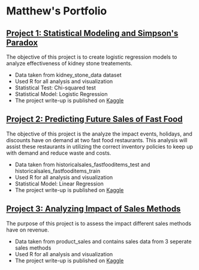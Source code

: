 # Matthew's Portfolio

## [Project 1: Statistical Modeling and Simpson's Paradox](https://github.com/mattbeng5/Statistical-Testing-and-Simpson-s-Paradox)

The objective of this project is to create logistic regression models to analyze effectiveness of kidney stone treatements.
- Data taken from kidney_stone_data dataset
- Used R for all analysis and visualization
- Statistical Test: Chi-squared test
- Statistical Model: Logistic Regression
- The project write-up is published on [Kaggle](https://www.kaggle.com/code/matthewbengtson/statistical-modeling-and-simpson-s-paradox)

## [Project 2: Predicting Future Sales of Fast Food](https://github.com/mattbeng5/Predicting-Future-Sales-of-Fast-Food)

The objective of this project is the analyze the impact events, holidays, and discounts have on demand at two fast food restaurants. This analysis will assist these restaurants in utilizing the correct inventory policies to keep up with demand and reduce waste and costs.
- Data taken from historicalsales_fastfooditems_test and historicalsales_fastfooditems_train
- Used R for all analysis and visualization
- Statistical Model: Linear Regression
- The project write-up is published on [Kaggle](https://www.kaggle.com/code/matthewbengtson/predicting-future-sales-of-fast-food)

## [Project 3: Analyzing Impact of Sales Methods](https://github.com/mattbeng5/Sales-Method-Impact)

The purpose of this project is to assess the impact different sales methods have on revenue.
- Data taken from product_sales and contains sales data from 3 seperate sales methods
- Used R for all analysis and visualization
- The project write-up is published on [Kaggle](https://www.kaggle.com/code/matthewbengtson/sales-method-impact)
